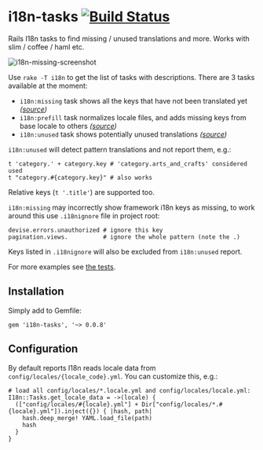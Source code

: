 i18n-tasks  [![Build Status](https://travis-ci.org/glebm/i18n-tasks.png?branch=master)](https://travis-ci.org/glebm/i18n-tasks)
==========

Rails I18n tasks to find missing / unused translations and more. Works with slim / coffee / haml etc.

![i18n-missing-screenshot]

Use `rake -T i18n` to get the list of tasks with descriptions. There are 3 tasks available at the moment:

* `i18n:missing` task shows all the keys that have not been translated yet *([source](https://github.com/glebm/i18n-tasks/blob/master/lib/i18n/tasks/missing.rb))*
* `i18n:prefill` task normalizes locale files, and adds missing keys from base locale to others *([source](https://github.com/glebm/i18n-tasks/blob/master/lib/i18n/tasks/prefill.rb))*
* `i18n:unused` task shows potentially unused translations *([source](https://github.com/glebm/i18n-tasks/blob/master/lib/i18n/tasks/unused.rb))*

`i18n:unused` will detect pattern translations and not report them, e.g.:

    t 'category.' + category.key # 'category.arts_and_crafts' considered used
    t "category.#{category.key}" # also works

Relative keys (`t '.title'`) are supported too.

`i18n:missing` may incorrectly show framework i18n keys as missing, to work around this use `.i18nignore` file in project root:

    devise.errors.unauthorized # ignore this key
    pagination.views.          # ignore the whole pattern (note the .)

Keys listed in `.i18nignore` will also be excluded from `i18n:unused` report.

For more examples see [the tests](https://github.com/glebm/i18n-tasks/blob/master/spec/i18n_tasks_spec.rb#L43-L59).

Installation
------------

Simply add to Gemfile:

    gem 'i18n-tasks', '~> 0.0.8'

Configuration
-------------

By default reports I18n reads locale data from `config/locales/{locale_code}.yml`.
You can customize this, e.g.:

    # load all config/locales/*.locale.yml and config/locales/locale.yml:
    I18n::Tasks.get_locale_data = ->(locale) {
      (["config/locales/#{locale}.yml"] + Dir["config/locales/*.#{locale}.yml"]).inject({}) { |hash, path|
        hash.deep_merge! YAML.load_file(path)
        hash
      }
    }

  [i18n-missing-screenshot]: https://raw.github.com/glebm/i18n-tasks/master/doc/img/i18n-missing.png "rake i18n:missing output screenshot"
